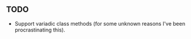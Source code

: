 ## TODO

- Support variadic class methods (for some unknown reasons I've been procrastinating this).